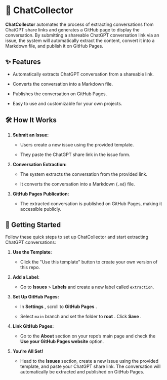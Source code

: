 # 📄 ChatCollector

**ChatCollector** automates the process of extracting conversations from ChatGPT share links and generates a GitHub page to display the conversation. By submitting a shareable ChatGPT conversation link via an issue, the system will automatically extract the content, convert it into a Markdown file, and publish it on GitHub Pages.

## ✨ Features

- Automatically extracts ChatGPT conversation from a shareable link.

- Converts the conversation into a Markdown file.

- Publishes the conversation on GitHub Pages.

- Easy to use and customizable for your own projects.

## 🛠 How It Works

1. **Submit an Issue:**

   - Users create a new issue using the provided template.

   - They paste the ChatGPT share link in the issue form.

2. **Conversation Extraction:**

   - The system extracts the conversation from the provided link.

   - It converts the conversation into a Markdown (`.md`) file.

3. **GitHub Pages Publication:**
   - The extracted conversation is published on GitHub Pages, making it accessible publicly.


## 🚀 Getting Started

Follow these quick steps to set up ChatCollector and start extracting ChatGPT conversations:

1. **Use the Template:**

   - Click the "Use this template" button to create your own version of this repo.

2. **Add a Label:**

   - Go to **Issues** > **Labels** and create a new label called `extraction`.

3. **Set Up GitHub Pages:**

   - In **Settings** , scroll to **GitHub Pages** .

   - Select `main` branch and set the folder to **root** . Click **Save** .

4. **Link GitHub Pages:**

   - Go to the **About** section on your repo’s main page and check the **Use your GitHub Pages website** option.

5. **You’re All Set!**

   - Head to the **Issues** section, create a new issue using the provided template, and paste your ChatGPT share link. The conversation will automatically be extracted and published on GitHub Pages.
